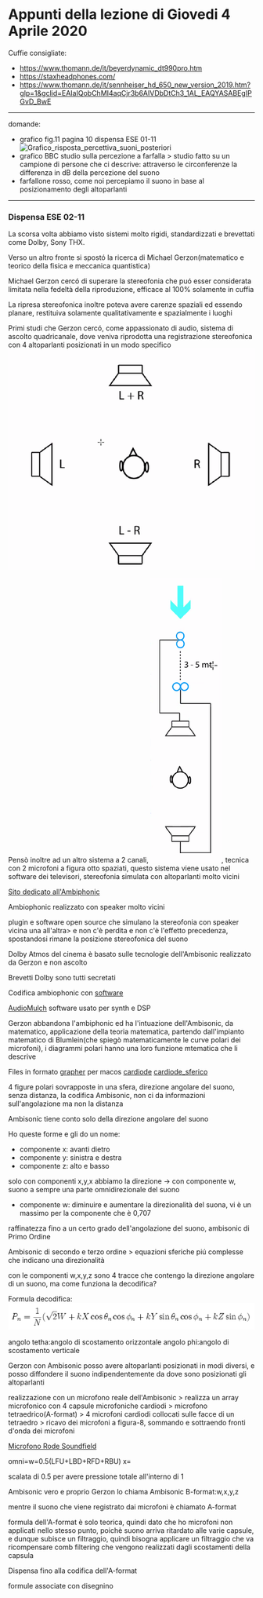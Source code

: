 # Appunti della lezione di Giovedi 4 Aprile 2020

Cuffie consigliate:
- https://www.thomann.de/it/beyerdynamic_dt990pro.htm
- https://staxheadphones.com/
- https://www.thomann.de/it/sennheiser_hd_650_new_version_2019.htm?glp=1&gclid=EAIaIQobChMI4aqCjr3b6AIVDbDtCh3_1AL_EAQYASABEgIPGvD_BwE

__________

domande:
- grafico fig.11 pagina 10 dispensa ESE 01-11![Grafico_risposta_percettiva_suoni_posteriori]()
- grafico BBC studio sulla percezione a farfalla > studio fatto su un campione di persone che ci descrive: attraverso le circonferenze la differenza in dB della percezione del suono
- farfallone rosso, come noi percepiamo il suono in base al posizionamento degli altoparlanti
__________

### Dispensa ESE 02-11

La scorsa volta abbiamo visto sistemi molto rigidi, standardizzati e brevettati come Dolby, Sony THX.

Verso un altro fronte si spostó la ricerca di Michael Gerzon(matematico e teorico della fisica e meccanica quantistica)

Michael Gerzon cercó di superare la stereofonia che puó esser considerata limitata nella fedeltà della riproduzione, efficace al 100% solamente in cuffia

La ripresa stereofonica inoltre poteva avere carenze spaziali ed essendo planare, restituiva solamente qualitativamente e spazialmente i luoghi

Primi studi che Gerzon cercó, come appassionato di audio, sistema di ascolto quadricanale, dove veniva riprodotta una registrazione stereofonica con 4 altoparlanti posizionati in un modo specifico![quadrifonia_gerzon](https://github.com/SMERM/BN-Tedesco/blob/master/COME-04/20200409/quadrifonia_gerzon.png)

Pensò inoltre ad un altro sistema a 2 canali, ![tecnica_ambiofonica](https://github.com/SMERM/BN-Tedesco/blob/master/COME-04/20200409/tecnica_ambiofonica.png), tecnica con 2 microfoni a figura otto spaziati, questo sistema viene usato nel software dei televisori, stereofonia simulata con altoparlanti molto vicini

[Sito dedicato all'Ambiphonic](https://www.ambiophonics.org/)

Ambiophonic realizzato con speaker molto vicini

plugin e software open source che simulano la stereofonia con speaker vicina una all'altra> e non c'è perdita e non c'è l'effetto precedenza, spostandosi rimane la posizione stereofonica del suono

Dolby Atmos del cinema è basato sulle tecnologie dell'Ambisonic realizzato da Gerzon e non ascolto

Brevetti Dolby sono tutti secretati

Codifica ambiophonic con [software](https://www.ambiophonics.org/pc-mobile-applications)

[AudioMulch](http://www.audiomulch.com/) software usato per synth e DSP

Gerzon abbandona l'ambiphonic ed ha l'intuazione dell'Ambisonic, da matematico, applicazione della teoria matematica, partendo dall'impianto matematico di Blumlein(che spiegò matematicamente le curve polari dei microfoni), i diagrammi polari hanno una loro funzione mtematica che li descrive

Files in formato [grapher](https://support.apple.com/it-it/guide/grapher/gcalb3dec608/mac) per macos
[cardiode](https://github.com/SMERM/BN-Tedesco/blob/master/COME-04/20200409/cardioide.gcx)
[cardiode_sferico](https://github.com/SMERM/BN-Tedesco/blob/master/COME-04/20200409/cardiode_sferico.gcx)

4 figure polari sovrapposte in una sfera, direzione angolare del suono, senza distanza, la codifica Ambisonic, non ci da informazioni sull'angolazione ma non la distanza

Ambisonic tiene conto solo della direzione angolare del suono

Ho queste forme e gli do un nome:
- componente x: avanti dietro
- componente y: sinistra e destra
- componente z: alto e basso

solo con componenti x,y,x abbiamo la direzione -> con componente w, suono a sempre una parte omnidirezionale del suono
- componente w: diminuire e aumentare la direzionalità del suona, vi è un massimo per la componente che è 0,707

raffinatezza fino a un certo grado dell'angolazione del suono, ambisonic di Primo Ordine

Ambisonic di secondo e terzo ordine > equazioni sferiche piú complesse che indicano una direzionalità

con le componenti w,x,y,z sono 4 tracce che contengo la direzione angolare di un suono,  ma come funziona la decodifica?

Formula decodifica:
![decodifica_ambisonic](https://github.com/SMERM/BN-Tedesco/blob/master/COME-04/20200409/decodifica_ambisonic.png)

angolo tetha:angolo di scostamento orizzontale
angolo phi:angolo di scostamento verticale

Gerzon con Ambisonic posso avere altoparlanti posizionati in modi diversi, e posso diffondere il suono indipendentemente da dove sono posizionati gli altoparlanti

realizzazione con un microfono reale dell'Ambisonic > realizza un array microfonico con 4 capsule microfoniche cardiodi > microfono tetraedrico(A-format) > 4 microfoni cardiodi collocati sulle facce di un tetraedro > ricavo dei microfoni a figura-8, sommando e sottraendo fronti d'onda dei microfoni

[Microfono Rode Soundfield](https://www.thomann.de/it/rode_nt_sf1.htm)

omni=w=0.5(LFU+LBD+RFD+RBU)
x=

scalata di 0.5 per avere pressione totale all'interno di 1

Ambisonic vero e proprio Gerzon lo chiama Ambisonic B-format:w,x,y,z

mentre il suono che viene registrato dai microfoni è chiamato A-format

formula dell'A-format è solo teorica, quindi dato che ho microfoni non applicati nello stesso punto, poichè suono arriva ritardato alle varie capsule, e dunque subisce un filtraggio, quindi bisogna applicare un filtraggio che va ricompensare comb filtering che vengono realizzati dagli scostamenti della capsula

Dispensa fino alla codifica dell'A-format

formule associate con disegnino 
